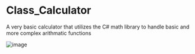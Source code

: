 # Class_Calculator
A very basic calculator that utilizes the C# math library to handle basic and more complex arithmatic functions

![image](https://github.com/Derru/Class_Calculator/assets/31382468/8e12a99d-d675-4907-a587-0d677e399305)
